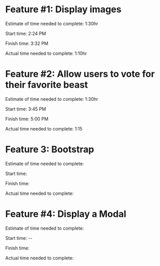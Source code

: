 # Feature #1: Display images
Estimate of time needed to complete: 1:30hr

Start time: 2:24 PM

Finish time: 3:32 PM

Actual time needed to complete: 1:10hr

# Feature #2: Allow users to vote for their favorite beast
Estimate of time needed to complete: 1:30hr

Start time: 3:45 PM

Finish time: 5:00 PM

Actual time needed to complete: 1:15

# Feature 3: Bootstrap
Estimate of time needed to complete: 

Start time: 

Finish time: 

Actual time needed to complete: 

# Feature #4: Display a Modal
Estimate of time needed to complete: 

Start time: --

Finish time: 

Actual time needed to complete: 